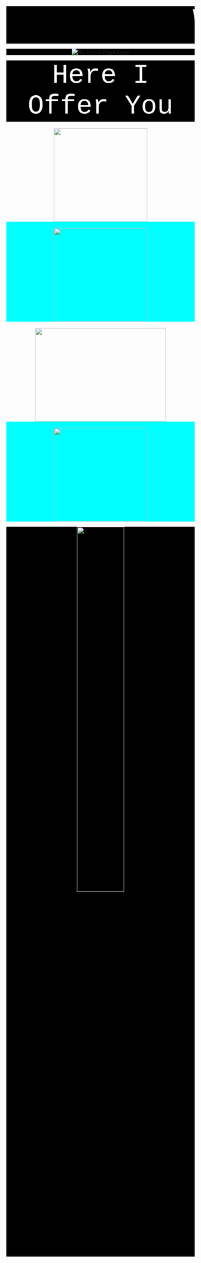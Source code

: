 <div style = "font-family : courier new; font-size : 36; height : 100px; background : black;">
	<marquee>
		<font size = "24" color = "white"> 
			Welcome  To <mark>Ariful Islam Shanto</mark>'s Web Page Repository
		</font>
	</marquee>
</div>

<p align = "center" style = "background : black;">
	<image src = "https://shanto-swe029.github.io/MyGithubPhotos/homepagelogo.png" alt = "My Home Page Logo">
<p/>




<div align = "center" style = "font-family : courier new; color : white; font-size : 72; background : black;">
			Here I Offer You
</div>

<div align = "center" style = "background : transparent;cursor: pointer;" onclick="window.location='https://shanto-swe029.github.io/programmingnotes';">
	<br>
	<a href = "https://shanto-swe029.github.io/programmingnotes">
		<image src = "https://shanto-swe029.github.io/MyGithubPhotos/programmingnotes.png" height = "250px" width = "250px">
	</a>
</div>

<div align = "center" style = "background : cyan; cursor : pointer;" onclick = "window.location='https://shanto-swe029.github.io/mathematicsnotes'">
	<br>
	<a href = "https://shanto-swe029.github.io/mathematicsnotes">
		<image src = "https://shanto-swe029.github.io/MyGithubPhotos/mathematicsnotes.png" height = "250px" width = "250px">
	</a>
</div>

<div align = "center" style = "background : transparent; cursor : pointer"; onclick = "window.location = 'https://shanto-swe029.github.io/programmingproblems'">
	<br>
		<a href = "https://shanto-swe029.github.io/programmingproblems">
			<image src = "https://shanto-swe029.github.io/MyGithubPhotos/programmingproblems.png" height = "250px" width = "350px">
		</a>
</div>

<div align = "center" style = "background : cyan; cursor : pointer;" onclick = "window.location = 'https://shanto-swe029.github.io/must-do-math-cp/home'">
	<br>
	<a href = "https://shanto-swe029.github.io/must-do-math-cp/home">
		<image src = "https://shanto-swe029.github.io/MyGithubPhotos/mustdomathforcp.png" height = "250px" width = "250px">
	</a>
</div>





<p align = "center" style = "background : black;">
	<image src = "https://shanto-swe029.github.io/shanto.jpg" height = "50%" width = "50%">
<p/>

